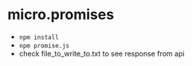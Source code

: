 # micro.promises

- `npm install`
- `npm promise.js`
- check file_to_write_to.txt to see response from api
